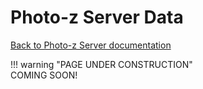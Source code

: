 # Photo-z Server Data 


[Back to Photo-z Server documentation](../sci-platforms/pz_server.md)


!!! warning "PAGE UNDER CONSTRUCTION"  
      COMING SOON!
      
      
      